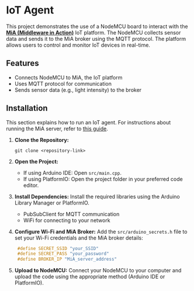 # IoT Agent
<!-- NodeMCU IoT Project with MiA IoT Platform -->

This project demonstrates the use of a NodeMCU board to interact with the [**MiA (Middleware in Action)**](https://github.com/I1820/mia) IoT platform. The NodeMCU collects sensor data and sends it to the MiA broker using the MQTT protocol. The platform allows users to control and monitor IoT devices in real-time.

## Features

- Connects NodeMCU to MiA, the IoT platform
- Uses MQTT protocol for communication
- Sends sensor data (e.g., light intensity) to the broker

## Installation

This section explains how to run an IoT agent. For instructions about running the MiA server, refer to [this guide](https://github.com/I1820/mia).

1. **Clone the Repository:**
   ```
   git clone <repository-link>
   ```

2. **Open the Project:**
   - If using Arduino IDE: Open `src/main.cpp`.
   - If using PlatformIO: Open the project folder in your preferred code editor.

3. **Install Dependencies:**
   Install the required libraries using the Arduino Library Manager or PlatformIO.

   - PubSubClient for MQTT communication
   - WiFi for connecting to your network

4. **Configure Wi-Fi and MiA Broker:**
   Add the `src/arduino_secrets.h` file to set your Wi-Fi credentials and the MiA broker details:

   ```c
    #define SECRET_SSID "your_SSID"
    #define SECRET_PASS "your_password"
    #define BROKER_IP "MiA_server_address"
   ```

5. **Upload to NodeMCU:**
   Connect your NodeMCU to your computer and upload the code using the appropriate method (Arduino IDE or PlatformIO).
